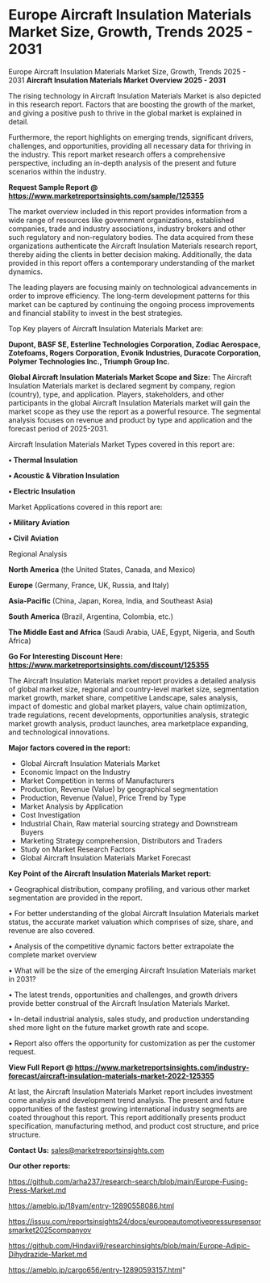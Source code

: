 # Europe Aircraft Insulation Materials Market Size, Growth, Trends 2025 - 2031
Europe Aircraft Insulation Materials Market Size, Growth, Trends 2025 - 2031
<Strong> Aircraft Insulation Materials Market Overview 2025 - 2031</strong>

The rising technology in Aircraft Insulation Materials Market is also depicted in this research report. Factors that are boosting the growth of the market, and giving a positive push to thrive in the global market is explained in detail.

Furthermore, the report highlights on emerging trends, significant drivers, challenges, and opportunities, providing all necessary data for thriving in the industry. This report market research offers a comprehensive perspective, including an in-depth analysis of the present and future scenarios within the industry.

<strong>Request Sample Report @ <a href=https://www.marketreportsinsights.com/sample/125355>https://www.marketreportsinsights.com/sample/125355</a></strong>

The market overview included in this report provides information from a wide range of resources like government organizations, established companies, trade and industry associations, industry brokers and other such regulatory and non-regulatory bodies. The data acquired from these organizations authenticate the Aircraft Insulation Materials research report, thereby aiding the clients in better decision making. Additionally, the data provided in this report offers a contemporary understanding of the market dynamics.

The leading players are focusing mainly on technological advancements in order to improve efficiency. The long-term development patterns for this market can be captured by continuing the ongoing process improvements and financial stability to invest in the best strategies.

Top Key players of Aircraft Insulation Materials Market are:

<strong>Dupont, BASF SE, Esterline Technologies Corporation, Zodiac Aerospace, Zotefoams, Rogers Corporation, Evonik Industries, Duracote Corporation, Polymer Technologies Inc., Triumph Group Inc.</strong>

<strong><b>Global Aircraft Insulation Materials Market Scope and Size:</b></strong>
The Aircraft Insulation Materials market is declared segment by company, region (country), type, and application. Players, stakeholders, and other participants in the global Aircraft Insulation Materials market will gain the market scope as they use the report as a powerful resource. The segmental analysis focuses on revenue and product by type and application and the forecast period of 2025-2031.

Aircraft Insulation Materials Market Types covered in this report are:

<strong>• Thermal Insulation

• Acoustic & Vibration Insulation

• Electric Insulation</strong>

Market Applications covered in this report are:

<strong>• Military Aviation

• Civil Aviation</strong> 

Regional Analysis

<strong>North America</strong> (the United States, Canada, and Mexico)

<strong>Europe</strong> (Germany, France, UK, Russia, and Italy)

<strong>Asia-Pacific</strong> (China, Japan, Korea, India, and Southeast Asia)

<strong>South America</strong> (Brazil, Argentina, Colombia, etc.)

<strong>The Middle East and Africa</strong> (Saudi Arabia, UAE, Egypt, Nigeria, and South Africa)

<strong>Go For Interesting Discount Here: <a href=https://www.marketreportsinsights.com/discount/125355>https://www.marketreportsinsights.com/discount/125355</a></strong>

The Aircraft Insulation Materials market report provides a detailed analysis of global market size, regional and country-level market size, segmentation market growth, market share, competitive Landscape, sales analysis, impact of domestic and global market players, value chain optimization, trade regulations, recent developments, opportunities analysis, strategic market growth analysis, product launches, area marketplace expanding, and technological innovations.

<strong><b>Major factors covered in the report:</b></strong>
<ul>
  <li>Global Aircraft Insulation Materials Market </li>
  <li>Economic Impact on the Industry</li>
  <li>Market Competition in terms of Manufacturers</li>
  <li>Production, Revenue (Value) by geographical segmentation</li>
  <li>Production, Revenue (Value), Price Trend by Type</li>
  <li>Market Analysis by Application</li>
  <li>Cost Investigation</li>
  <li>Industrial Chain, Raw material sourcing strategy and Downstream Buyers</li>
  <li>Marketing Strategy comprehension, Distributors and Traders</li>
  <li>Study on Market Research Factors</li>
  <li>Global Aircraft Insulation Materials Market Forecast</li>
</ul>

<strong><b>Key Point of the Aircraft Insulation Materials Market report:</b></strong>

• Geographical distribution, company profiling, and various other market segmentation are provided in the report.

• For better understanding of the global Aircraft Insulation Materials market status, the accurate market valuation which comprises of size, share, and revenue are also covered.

• Analysis of the competitive dynamic factors better extrapolate the complete market overview

• What will be the size of the emerging Aircraft Insulation Materials market in 2031?

• The latest trends, opportunities and challenges, and growth drivers provide better construal of the Aircraft Insulation Materials Market.

• In-detail industrial analysis, sales study, and production understanding shed more light on the future market growth rate and scope.

• Report also offers the opportunity for customization as per the customer request.

<strong><b>View Full Report @ <a href=https://www.marketreportsinsights.com/industry-forecast/aircraft-insulation-materials-market-2022-125355>https://www.marketreportsinsights.com/industry-forecast/aircraft-insulation-materials-market-2022-125355</a></b></strong>


At last, the Aircraft Insulation Materials Market report includes investment come analysis and development trend analysis. The present and future opportunities of the fastest growing international industry segments are coated throughout this report. This report additionally presents product specification, manufacturing method, and product cost structure, and price structure.

<strong>Contact Us:</strong>
sales@marketreportsinsights.com

<strong>Our other reports:</strong>

<a href=https://github.com/arha237/research-search/blob/main/Europe-Fusing-Press-Market.md>https://github.com/arha237/research-search/blob/main/Europe-Fusing-Press-Market.md</a>

<a href=https://ameblo.jp/18yam/entry-12890558086.html>https://ameblo.jp/18yam/entry-12890558086.html</a>

<a href=https://issuu.com/reportsinsights24/docs/europeautomotivepressuresensorsmarket2025companyov>https://issuu.com/reportsinsights24/docs/europeautomotivepressuresensorsmarket2025companyov</a>

<a href=https://github.com/Hindavii9/researchinsights/blob/main/Europe-Adipic-Dihydrazide-Market.md>https://github.com/Hindavii9/researchinsights/blob/main/Europe-Adipic-Dihydrazide-Market.md</a>

<a href=https://ameblo.jp/cargo656/entry-12890593157.html>https://ameblo.jp/cargo656/entry-12890593157.html</a>"
